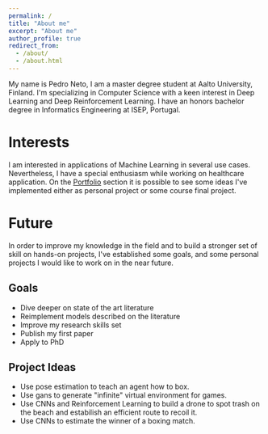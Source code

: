 ```yaml
---
permalink: /
title: "About me"
excerpt: "About me"
author_profile: true
redirect_from: 
  - /about/
  - /about.html
---
```


My name is Pedro Neto, I am a master degree student at Aalto University, Finland. I'm specializing in Computer Science with a keen interest in Deep Learning and Deep Reinforcement Learning. I have an honors bachelor degree in Informatics Engineering at ISEP,  Portugal. 

Interests 
======
I am interested in applications of Machine Learning in several use cases. Nevertheless,  I have a special enthusiasm while working on healthcare application. On the [Portfolio](https://netopedro.github.io/portfolio/) section it is possible to see some ideas I've implemented either as personal project or some course final project. 


Future
======
In order to improve my knowledge in the field and to build a stronger set of skill on hands-on projects, I've established some goals, and some personal projects I would like to work on in the near future. 

Goals
------
* Dive deeper on state of the art literature 
* Reimplement models described on the literature
* Improve my research skills set 
* Publish my first paper 
* Apply to PhD

Project Ideas
------
* Use pose estimation to teach an agent how to box. 
* Use gans to generate "infinite" virtual environment for games. 
* Use CNNs and Reinforcement Learning to build a drone to spot trash on the beach and estabilish an efficient route to recoil it. 
* Use CNNs to estimate the winner of a boxing match. 
